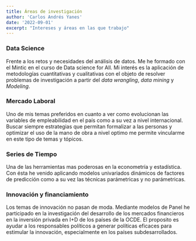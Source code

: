 ```yaml
---
title: Áreas de investigación 
author: 'Carlos Andrés Yanes'
date: '2022-09-01'
excerpt: "Intereses y áreas en las que trabajo"
---
```


### Data Science

Frente a los retos y necesidades del análisis de datos. Me he formado con el Mintic en el curso de Data science for All. Mi interés es la aplicación de metodologías cuantitativas y cualitativas con el objeto de resolver problemas de investigación a partir del *data wrangling*, *data mining* y *Modeling*.

### Mercado Laboral

Uno de mis temas preferidos en cuanto a ver como evolucionan las variables de empleabilidad en el país como a su vez a nivel internacional. Buscar siempre estrategias que permitan formalizar a las personas y optimizar el uso de la mano de obra a nivel optimo me permite vincularme en este tipo de temas y tópicos.  

### Series de Tiempo

Una de las herramientas mas poderosas en la econometría y estadística. Con ésta he venido aplicando modelos univariados dinámicos de factores de predicción como a su vez las técnicas parámetricas y no parámetricas.

### Innovación y financiamiento

Los temas de innovación no pasan de moda. Mediante modelos de Panel he participado en la investigación del desarrollo de los mercados financieros en la inversión privada en I+D de los países de la OCDE. El proposito es ayudar a los responsables políticos a generar políticas eficaces para estimular la innovación, especialmente en los países subdesarrollados.




